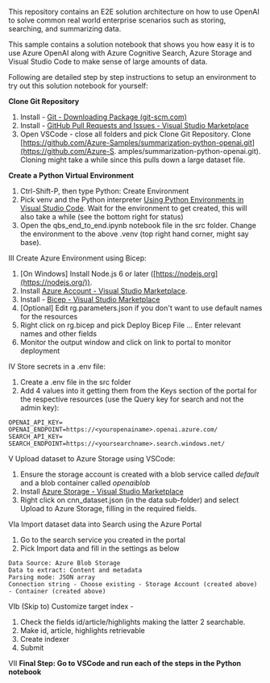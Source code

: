 This repository contains an E2E solution architecture on how to use OpenAI to solve common real world enterprise scenarios such as storing,  searching, and summarizing data. 

This sample contains a solution notebook that shows you how easy it is to use Azure OpenAI along with Azure Cognitive Search, Azure Storage and Visual Studio Code to make sense of large amounts of data.

Following are detailed step by step instructions to setup an environment to try out this solution notebook for yourself: 

**Clone Git Repository**

  1. Install - [Git - Downloading Package (git-scm.com)](https://git-scm.com/download/win)
  2. Install - [GitHub Pull Requests and Issues - Visual Studio Marketplace](https://marketplace.visualstudio.com/items?itemName=GitHub.vscode-pull-request-github)
  3. Open VSCode - close all folders and pick Clone Git Repository. Clone [https://github.com/Azure-Samples/summarization-python-openai.git](https://github.com/Azure-S. amples/summarization-python-openai.git). Cloning might take a while since this pulls down a large dataset file.

**Create a Python Virtual Environment**

  1. Ctrl-Shift-P, then type Python: Create Environment
  2. Pick venv and the Python interpreter [Using Python Environments in Visual Studio Code](https://code.visualstudio.com/docs/python/environments#_using-the-create-environment-command). Wait for the environment to get created, this will also take a while (see the bottom right for status)
  3. Open the qbs\_end\_to\_end.ipynb notebook file in the src folder. Change the environment to the above .venv (top right hand corner, might say base). 

III Create Azure Environment using Bicep:

  1. [On Windows] Install Node.js 6 or later ([https://nodejs.org](https://nodejs.org/)).
  2. Install [Azure Account - Visual Studio Marketplace](https://marketplace.visualstudio.com/items?itemName=ms-vscode.azure-account).
  3. Install - [Bicep - Visual Studio Marketplace](https://marketplace.visualstudio.com/items?itemName=ms-azuretools.vscode-bicep)
  4. [Optional] Edit rg.parameters.json if you don't want to use default names for the resources
  5. Right click on rg.bicep and pick Deploy Bicep File … Enter relevant names and other fields
  6. Monitor the output window and click on link to portal to monitor deployment

IV Store secrets in a .env file:

  1. Create a .env file in the src folder
  2. Add 4 values into it getting them from the Keys section of the portal for the respective resources (use the Query key for search and not the admin key):
    
    OPENAI_API_KEY=
    OPENAI_ENDPOINT=https://<youropenainame>.openai.azure.com/
    SEARCH_API_KEY=
    SEARCH_ENDPOINT=https://<yoursearchname>.search.windows.net/

V Upload dataset to Azure Storage using VSCode:

  1. Ensure the storage account is created with a blob service called _default_ and a blob container called _openaiblob_
  2. Install [Azure Storage - Visual Studio Marketplace](https://marketplace.visualstudio.com/items?itemName=ms-azuretools.vscode-azurestorage)
  3. Right click on cnn\_dataset.json (in the data sub-folder) and select Upload to Azure Storage, filling in the required fields.

VIa Import dataset data into Search using the Azure Portal

  1. Go to the search service you created in the portal
  2. Pick Import data and fill in the settings as below

    Data Source: Azure Blob Storage
    Data to extract: Content and metadata
    Parsing mode: JSON array
    Connection string - Choose existing - Storage Account (created above) - Container (created above)

VIb (Skip to) Customize target index -

  1. Check the fields id/article/highlights making the latter 2 searchable.
  2. Make id, article, highlights retrievable
  3. Create indexer
  4. Submit

VII **Final Step: Go to VSCode and run each of the steps in the Python notebook**
